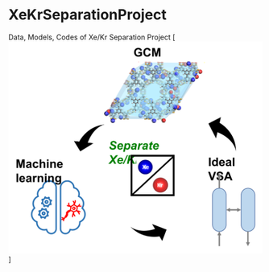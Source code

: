 # XeKrSeparationProject
Data, Models, Codes of Xe/Kr Separation Project
[![沙漠中的岩石图片](/Figures/Overview.png "Shiprock")]
